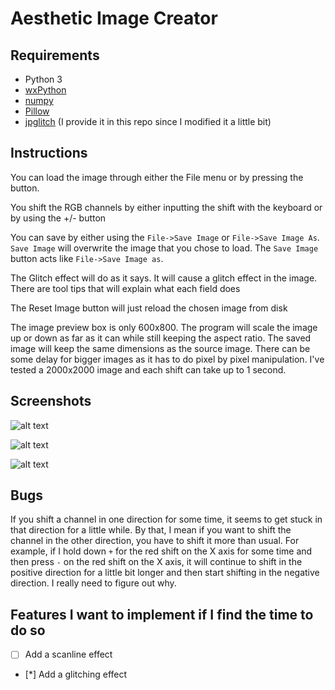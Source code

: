 # Aesthetic Image Creator

## Requirements
* Python 3
* [wxPython](https://www.wxpython.org/)
* [numpy](http://www.numpy.org/)
* [Pillow](https://pillow.readthedocs.io)
* [jpglitch](https://github.com/Kareeeeem/jpglitch) (I provide it in this repo since I modified it a little bit)

## Instructions
You can load the image through either the File menu or by pressing the button.

You shift the RGB channels by either inputting the shift with the keyboard or by using the +/- button

You can save by either using the `File->Save Image` or `File->Save Image As`. `Save Image` will overwrite the image that you chose to load.
The `Save Image` button acts like `File->Save Image as`.

The Glitch effect will do as it says. It will cause a glitch effect in the image. There are tool tips that will explain what each field does

The Reset Image button will just reload the chosen image from disk

The image preview box is only 600x800. The program will scale the image up or down as far as it can while still keeping the aspect ratio. The saved image will keep the same dimensions as the source image. There can be some delay for bigger images as it has to do pixel by pixel manipulation. I've tested a 2000x2000 image and each shift can take up to 1 second.

## Screenshots
![alt text](https://media.discordapp.net/attachments/224644073795878913/433104295705968640/unknown.png)

![alt text](https://media.discordapp.net/attachments/224644073795878913/433104583506657280/unknown.png)

![alt text](https://media.discordapp.net/attachments/224644073795878913/433104668944629760/unknown.png)

## Bugs
If you shift a channel in one direction for some time, it seems to get stuck in that direction for a little while. By that, I mean if you want to shift the channel in the other direction, you have to shift it more than usual. For example, if I hold down `+` for the red shift on the X axis for some time and then press `-` on the red shift on the X axis, it will continue to shift in the positive direction for a little bit longer and then start shifting in the negative direction. I really need to figure out why.

## Features I want to implement if I find the time to do so
- [ ] Add a scanline effect
- [*] Add a glitching effect